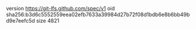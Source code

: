 version https://git-lfs.github.com/spec/v1
oid sha256:b3d6c5552559eea02efb7633a39984d27b72f08d1bdb6e8b6bb49bd9e7eefc5d
size 4821
